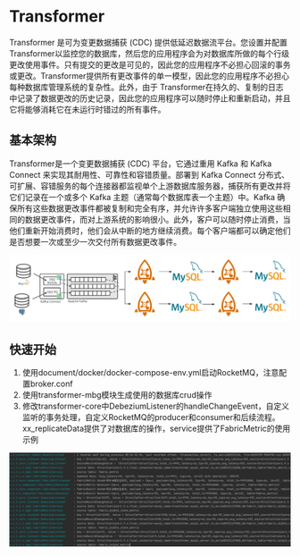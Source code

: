 # Transformer

Transformer 是可为变更数据捕获 (CDC) 提供低延迟数据流平台。您设置并配置 Transformer以监控您的数据库，然后您的应用程序会为对数据库所做的每个行级更改使用事件。只有提交的更改是可见的，因此您的应用程序不必担心回滚的事务或更改。Transformer提供所有更改事件的单一模型，因此您的应用程序不必担心每种数据库管理系统的复杂性。此外，由于 Transformer在持久的、复制的日志中记录了数据更改的历史记录，因此您的应用程序可以随时停止和重新启动，并且它将能够消耗它在未运行时错过的所有事件。

## 基本架构

Transformer是一个变更数据捕获 (CDC) 平台，它通过重用 Kafka 和 Kafka Connect 来实现其耐用性、可靠性和容错质量。部署到 Kafka Connect 分布式、可扩展、容错服务的每个连接器都监视单个上游数据库服务器，捕获所有更改并将它们记录在一个或多个 Kafka 主题（通常每个数据库表一个主题）中。Kafka 确保所有这些数据更改事件都被复制和完全有序，并允许许多客户端独立使用这些相同的数据更改事件，而对上游系统的影响很小。此外，客户可以随时停止消费，当他们重新开始消费时，他们会从中断的地方继续消费。每个客户端都可以确定他们是否想要一次或至少一次交付所有数据更改事件。

![Transformer](https://github.com/regancz/Transformer/blob/main/document/img/Transformer.png)

## 快速开始

1. 使用document/docker/docker-compose-env.yml启动RocketMQ，注意配置broker.conf
2. 使用transformer-mbg模块生成使用的数据库crud操作
3. 修改transformer-core中DebeziumListener的handleChangeEvent，自定义监听的事务处理，自定义RocketMQ的producer和consumer和后续流程。xx_replicateData提供了对数据库的操作，service提供了FabricMetric的使用示例

![image-20230529113306679](https://github.com/regancz/Transformer/blob/main/document/img/image-20230529113306679.png)
